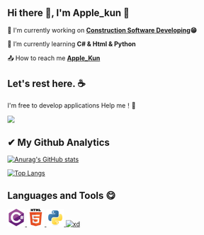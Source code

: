 ## Hi there 👋,  I'm Apple_kun 🍎

🔭 I'm currently working on **[Construction Software Developing](https://user-images.githubusercontent.com/101918076/166414164-528d97c9-62a3-4739-bb9a-657bc1021b83.jpg)😁**

🌱 I’m currently learning **C# & Html & Python**

📤 How to reach me **[Apple_Kun](https://mail.google.com/mail/u/0/#inbox)**

## Let's rest here. ☕
I'm free to develop applications Help me！🥺

  <img src="https://cdn.discordapp.com/attachments/795665756129198080/983730029903106088/Pixel_Art_Gif.gif" />

## ✔ My Github Analytics

[![Anurag's GitHub stats](https://github-readme-stats.vercel.app/api?username=Pop-Apple&theme=blueberry)](https://github.com/anuraghazra/github-readme-stats)

[![Top Langs](https://github-readme-stats.vercel.app/api/top-langs/?username=Pop-Apple&theme=blueberry)](https://github.com/anuraghazra/github-readme-stats)

## Languages and Tools 😋
<p align="left"> <a href="https://www.w3schools.com/cs/" target="_blank" rel="noreferrer"> <img src="https://raw.githubusercontent.com/devicons/devicon/master/icons/csharp/csharp-original.svg" alt="csharp" width="40" height="40"/> </a> <a href="https://www.w3.org/html/" target="_blank" rel="noreferrer"> <img src="https://raw.githubusercontent.com/devicons/devicon/master/icons/html5/html5-original-wordmark.svg" alt="html5" width="40" height="40"/> </a> <a href="https://www.python.org" target="_blank" rel="noreferrer"> <img src="https://raw.githubusercontent.com/devicons/devicon/master/icons/python/python-original.svg" alt="python" width="40" height="40"/> </a> <a href="https://www.adobe.com/products/xd.html" target="_blank" rel="noreferrer"> <img src="https://cdn.worldvectorlogo.com/logos/adobe-xd.svg" alt="xd" width="40" height="40"/> </a> </p>
